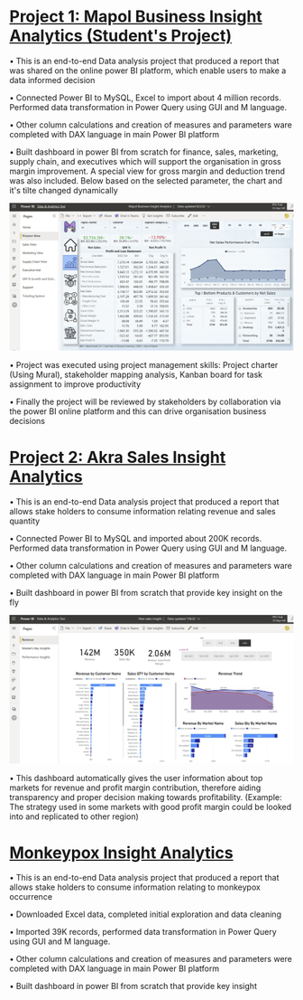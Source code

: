 # [Project 1: Mapol Business Insight Analytics (Student's Project)](https://github.com/Ola-20/PowerBI-projects)

•	This is an end-to-end Data analysis project that produced a report that was shared on the online power BI platform, which enable users to make a data informed decision

•	Connected Power BI to MySQL, Excel to import about 4 million records. Performed data transformation in Power Query using GUI and M language.

•	Other column calculations and creation of measures and parameters ware completed with DAX language in main Power BI platform

•	Built dashboard in power BI from scratch for finance, sales, marketing, supply chain, and executives which will support the organisation in gross margin improvement. A special view for gross margin and deduction trend was also included. Below based on the selected parameter, the chart and it's tilte changed dynamically


![](/images/finance_view.JPG)

• Project was executed using project management skills: Project charter (Using Mural), stakeholder mapping analysis, Kanban board for task assignment to improve productivity

• Finally the project will be reviewed by stakeholders by collaboration via the power BI online platform and this can drive organisation business decisions





# [Project 2: Akra Sales Insight Analytics](https://github.com/Ola-20/PowerBI-projects/blob/main/Akra/ReadMe.md)

•	This is an end-to-end Data analysis project that produced a report that allows stake holders to consume information relating revenue and sales quantity

•	Connected Power BI to MySQL and imported about 200K records. Performed data transformation in Power Query using GUI and M language.

•	Other column calculations and creation of measures and parameters ware completed with DAX language in main Power BI platform

•	Built dashboard in power BI from scratch that provide key insight on the fly

![](/images/revenue%20view.JPG)

•	This dashboard automatically gives the user information about top markets for revenue and profit margin contribution, therefore aiding transparency and proper decision making towards profitability. (Example: The strategy used in some markets with good profit margin could be looked into and replicated to other region)



# [Monkeypox Insight Analytics](https://github.com/Ola-20/PowerBI-projects/blob/main/Monkeypox/ReadMe.md)

•	This is an end-to-end Data analysis project that produced a report that allows stake holders to consume information relating to monkeypox occurrence

•	Downloaded Excel data, completed initial exploration and data cleaning

•	Imported 39K records, performed data transformation in Power Query using GUI and M language.

•	Other column calculations and creation of measures and parameters were completed with DAX language in main Power BI platform

•	Built dashboard in power BI from scratch that provide key insight
